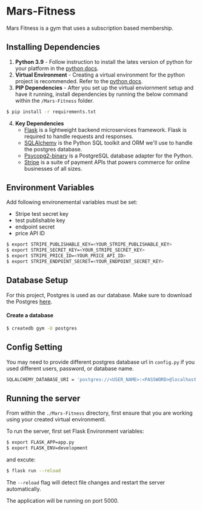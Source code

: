 # Mars-Fitness
Mars Fitness is a gym that uses a subscription based membership. 

## Installing Dependencies
1. **Python 3.9** - Follow instruction to install the lates version of python for your platform in the [python docs]().
2. **Virtual Environment** - Creating a virtual environment for the python project is recommended. Refer to the [python docs]().
3. **PIP Dependencies** - After you set up the virtual enviornment setup and have it running, install dependencies by running the below command within the ```/Mars-Fitness``` folder.

```bash
$ pip install -r requirements.txt
```

4. **Key Dependencies**
   - [Flask](https://flask.palletsprojects.com/en/2.0.x/) is a lightweight backend microservices framework. Flask is required to handle requests and responses.
   - [SQLAlchemy](https://www.sqlalchemy.org/) is the Python SQL toolkit and ORM we'll use to handle the postgres database.
   - [Psycopg2-binary](https://pypi.org/project/psycopg2-binary/) is a PostgreSQL database adapter for the Python.
   - [Stripe](https://stripe.com/en-ca) is a suite of payment APIs that powers commerce for online businesses of all sizes.

## Environment Variables
Add following environemental variables must be set:
  - Stripe test secret key
  - test publishable key
  - endpoint secret
  - price API ID

```bash
$ export STRIPE_PUBLISHABLE_KEY=<YOUR_STRIPE_PUBLISHABLE_KEY>
$ export STRIPE_SECRET_KEY=<YOUR_STRIPE_SECRET_KEY>
$ export STRIPE_PRICE_ID=<YOUR_PRICE_API_ID>
$ export STRIPE_ENDPOINT_SECRET=<YOUR_ENDPOINT_SECRET_KEY>
```



## Database Setup

For this project, Postgres is used as our database. Make sure to download the Postgres [here](https://www.postgresql.org/download/).

#### **Create a database**

```bash
$ createdb gym -U postgres
```

## Config Setting
You may need to provide different postgres database url in ```config.py``` if you used different users, password, or database name. 

```bash
SQLALCHEMY_DATABASE_URI = 'postgres://<USER_NAME>:<PASSWORD>@localhost:<PORT>/<DATABASE_NAME>'
```

## Running the server
From within the `./Mars-Fitness` directory, first ensure that you are working using your created virtual environmentl.

To run the server, first set Flask Environment variables:

```bash
$ export FLASK_APP=app.py
$ export FLASK_ENV=development
```

and excute:
```bash
$ flask run --reload
```

The ```--reload``` flag will detect file changes and restart the server automatically.

The application will be running on port 5000.